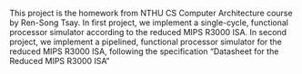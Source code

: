 This project is the homework from NTHU CS Computer Architecture course by Ren-Song Tsay.
In first project, we implement a single-cycle, functional processor simulator according to the reduced MIPS
R3000 ISA.
In second project, we implement a pipelined, functional processor simulator for the reduced MIPS R3000 ISA,
following the specification “Datasheet for the Reduced MIPS R3000 ISA”
